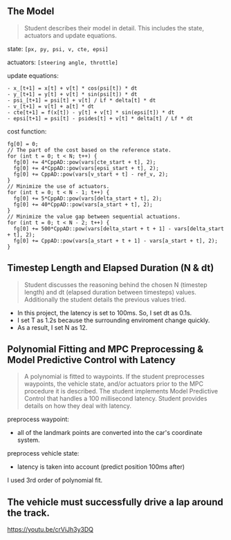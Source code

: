 ## The Model

>Student describes their model in detail. This includes the state, actuators and update equations.

state: `[px, py, psi, v, cte, epsi]`

actuators: `[steering angle, throttle]`

update equations:

```
- x_[t+1] = x[t] + v[t] * cos(psi[t]) * dt
- y_[t+1] = y[t] + v[t] * sin(psi[t]) * dt
- psi_[t+1] = psi[t] + v[t] / Lf * delta[t] * dt
- v_[t+1] = v[t] + a[t] * dt
- cte[t+1] = f(x[t]) - y[t] + v[t] * sin(epsi[t]) * dt
- epsi[t+1] = psi[t] - psides[t] + v[t] * delta[t] / Lf * dt
```

cost function:

```
fg[0] = 0;
// The part of the cost based on the reference state.
for (int t = 0; t < N; t++) {
  fg[0] += 4*CppAD::pow(vars[cte_start + t], 2);
  fg[0] += 4*CppAD::pow(vars[epsi_start + t], 2);
  fg[0] += CppAD::pow(vars[v_start + t] - ref_v, 2);
}
// Minimize the use of actuators.
for (int t = 0; t < N - 1; t++) {
  fg[0] += 5*CppAD::pow(vars[delta_start + t], 2);
  fg[0] += 40*CppAD::pow(vars[a_start + t], 2);
}
// Minimize the value gap between sequential actuations.
for (int t = 0; t < N - 2; t++) {
  fg[0] += 500*CppAD::pow(vars[delta_start + t + 1] - vars[delta_start + t], 2);
  fg[0] += CppAD::pow(vars[a_start + t + 1] - vars[a_start + t], 2);
}
```

## Timestep Length and Elapsed Duration (N & dt)

>Student discusses the reasoning behind the chosen N (timestep length) and dt (elapsed duration between timesteps) values. Additionally the student details the previous values tried.

- In this project, the latency is set to 100ms. So, I set dt as 0.1s.
- I set T as 1.2s because the surrounding enviroment change quickly.
- As a result, I set N as 12.

## Polynomial Fitting and MPC Preprocessing & Model Predictive Control with Latency

>A polynomial is fitted to waypoints.
>If the student preprocesses waypoints, the vehicle state, and/or actuators prior to the MPC procedure it is described.
>The student implements Model Predictive Control that handles a 100 millisecond latency. Student provides details on how they deal with latency.

preprocess waypoint:

- all of the landmark points are converted into the car's coordinate system.

preprocess vehicle state:

- latency is taken into account (predict position 100ms after)

I used 3rd order of polynomial fit.

## The vehicle must successfully drive a lap around the track.

https://youtu.be/crViJh3y3DQ
